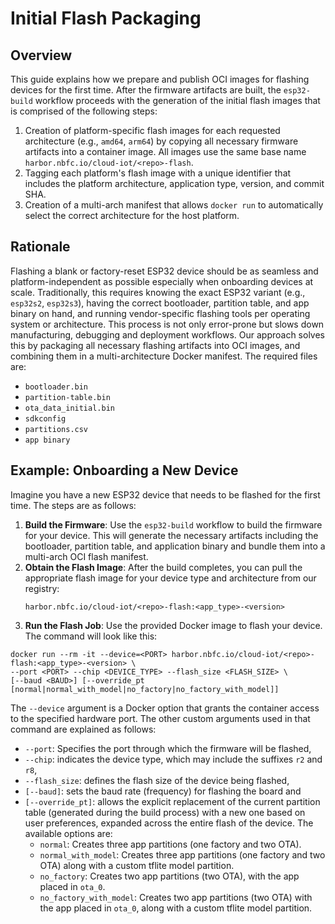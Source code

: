 # Initial Flash Packaging

## Overview

This guide explains how we prepare and publish OCI images for flashing devices
for the first time. After the firmware artifacts are built, the `esp32-build`
workflow proceeds with the generation of the initial flash images that is
comprised of the following steps:
1. Creation of platform-specific flash images for each requested architecture
   (e.g., `amd64`, `arm64`) by copying all necessary firmware artifacts into a
   container image. All images use the same base name
   `harbor.nbfc.io/cloud-iot/<repo>-flash`.
2. Tagging each platform's flash image with a unique identifier that includes
   the platform architecture, application type, version, and commit SHA.
3. Creation of a multi-arch manifest that allows `docker run` to automatically
   select the correct architecture for the host platform.

## Rationale
Flashing a blank or factory-reset ESP32 device should be as seamless and
platform-independent as possible especially when onboarding devices at scale.
Traditionally, this requires knowing the exact ESP32 variant (e.g., `esp32s2`,
`esp32s3`), having the correct bootloader, partition table, and app binary on
hand, and running vendor-specific flashing tools per operating system or
architecture. This process is not only error-prone but slows down
manufacturing, debugging and deployment workflows. Our approach solves this by
packaging all necessary flashing artifacts into OCI images, and combining them
in a multi-architecture Docker manifest. The required files are:

- `bootloader.bin`
- `partition-table.bin`
- `ota_data_initial.bin`
- `sdkconfig`
- `partitions.csv`
- `app binary`

## Example: Onboarding a New Device

Imagine you have a new ESP32 device that needs to be flashed for the first
time. The steps are as follows:
1. **Build the Firmware**: Use the `esp32-build` workflow to build the firmware
   for your device. This will generate the necessary artifacts including the
   bootloader, partition table, and application binary and bundle them into a
   multi-arch OCI flash manifest.
2. **Obtain the Flash Image**: After the build completes, you can pull the
   appropriate flash image for your device type and architecture from our
   registry:
   ```
   harbor.nbfc.io/cloud-iot/<repo>-flash:<app_type>-<version>
   ```
3. **Run the Flash Job**: Use the provided Docker image to flash your device.
   The command will look like this:

```shell
docker run --rm -it --device=<PORT> harbor.nbfc.io/cloud-iot/<repo>-flash:<app_type>-<version> \
--port <PORT> --chip <DEVICE_TYPE> --flash_size <FLASH_SIZE> \
[--baud <BAUD>] [--override_pt [normal|normal_with_model|no_factory|no_factory_with_model]]
```

The `--device` argument is a Docker option that grants the container access to
the specified hardware port. The other custom arguments used in that command
are explained as follows:

* `--port`: Specifies the port through which the firmware will be flashed,
* `--chip`: indicates the device type, which may include the suffixes `r2` and `r8`,
* `--flash_size`: defines the flash size of the device being flashed,
* `[--baud]`: sets the baud rate (frequency) for flashing the board and
* `[--override_pt]`: allows the explicit replacement of the current partition
  table (generated during the build process) with a new one based on user
  preferences, expanded across the entire flash of the device. The available
  options are:
  * `normal`: Creates three app partitions (one factory and two OTA).
  * `normal_with_model`: Creates three app partitions (one factory and two OTA)
    along with a custom tflite model partition.
  * `no_factory`: Creates two app partitions (two OTA), with the app placed in
    `ota_0`.
  * `no_factory_with_model`: Creates two app partitions (two OTA) with the app
    placed in `ota_0`, along with a custom tflite model partition.

